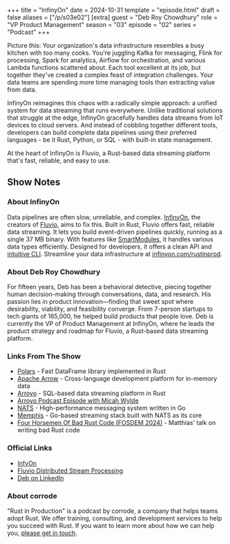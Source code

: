 +++
title = "InfinyOn"
date = 2024-10-31
template = "episode.html"
draft = false
aliases = ["/p/s03e02"]
[extra]
guest = "Deb Roy Chowdhury"
role = "VP Product Management"
season = "03"
episode = "02"
series = "Podcast"
+++

Picture this: Your organization's data infrastructure resembles a busy kitchen with too many cooks. You're juggling Kafka for messaging, Flink for processing, Spark for analytics, Airflow for orchestration, and various Lambda functions scattered about. Each tool excellent at its job, but together they've created a complex feast of integration challenges. Your data teams are spending more time managing tools than extracting value from data.

InfinyOn reimagines this chaos with a radically simple approach: a unified system for data streaming that runs everywhere. 
Unlike traditional solutions that struggle at the edge, InfinyOn gracefully handles data streams from IoT devices to cloud servers.
And instead of cobbling together different tools, developers can build complete data pipelines using their preferred languages - be it Rust, Python, or SQL - with built-in state management.

At the heart of InfinyOn is Fluvio, a Rust-based data streaming platform that's fast, reliable, and easy to use.

<!-- more -->

## Show Notes

### About InfinyOn

Data pipelines are often slow, unreliable, and complex. [InfinyOn](https://infinyon.com/), the creators of [Fluvio](https://www.fluvio.io/), aims to fix this. Built in Rust, Fluvio offers fast, reliable data streaming. It lets you build event-driven pipelines quickly, running as a single 37 MB binary. With features like [SmartModules](https://infinyon.com/docs/tutorials/smartmodule-basics/), it handles various data types efficiently. Designed for developers, it offers a clean API and [intuitive CLI](https://infinyon.com/docs/cli/). Streamline your data infrastructure at [infinyon.com/rustinprod](https://infinyon.com/rustinprod).

### About Deb Roy Chowdhury

For fifteen years, Deb has been a behavioral detective, piecing together human decision-making through conversations, data, and research. His passion lies in product innovation—finding that sweet spot where desirability, viability, and feasibility converge. From 7-person startups to tech giants of 165,000, he helped build products that people love. Deb is currently the VP of Product Management at InfinyOn, where he leads the product strategy and roadmap for Fluvio, a Rust-based data streaming platform.

### Links From The Show

- [Polars](https://pola.rs/) - Fast DataFrame library implemented in Rust
- [Apache Arrow](https://arrow.apache.org/) - Cross-language development platform for in-memory data
- [Arroyo](https://www.arroyo.dev/) - SQL-based data streaming platform in Rust
- [Arroyo Podcast Episode with Micah Wylde](/podcast/s01e04-arroyo/)
- [NATS](https://nats.io/) - High-performance messaging system written in Go
- [Memphis](https://memphis.dev) - Go-based streaming stack built with NATS as its core
- [Four Horsemen Of Bad Rust Code (FOSDEM 2024)](https://archive.fosdem.org/2024/schedule/event/fosdem-2024-2434-the-four-horsemen-of-bad-rust-code/) - Matthias' talk on writing bad Rust code

### Official Links

- [InfyOn](https://infinyon.com/)
- [Fluvio Distributed Stream Processing](https://www.fluvio.io/)
- [Deb on LinkedIn](https://www.linkedin.com/in/debadyutirc/)

### About corrode

"Rust in Production" is a podcast by corrode, a company that helps teams adopt Rust. We offer training, consulting, and development services to help you succeed with Rust. If you want to learn more about how we can help you, [please get in touch](/about).
